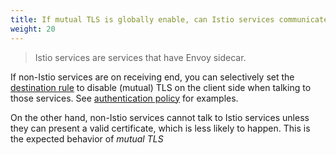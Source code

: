 ```yaml
---
title: If mutual TLS is globally enable, can Istio services communicate with non-Istio services?
weight: 20
---
```

> Istio services are services that have Envoy sidecar.

If non-Istio services are on receiving end, you can selectively set the [destination rule](/docs/reference/config/istio.networking.v1alpha3/#DestinationRule)
to disable (mutual) TLS on the client side when talking to those services. See
[authentication policy](/docs/tasks/security/authn-policy/#request-from-istio-services-to-non-istio-services) for examples.

On the other hand, non-Istio services cannot talk to Istio services unless they can 
present a valid certificate, which is less likely to happen. This is the
expected behavior of *mutual TLS*
